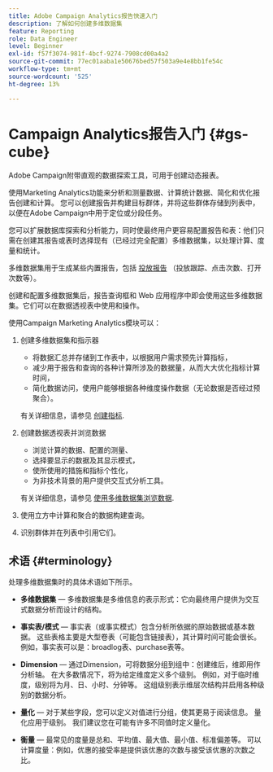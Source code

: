 ```yaml
---
title: Adobe Campaign Analytics报告快速入门
description: 了解如何创建多维数据集
feature: Reporting
role: Data Engineer
level: Beginner
exl-id: f57f3074-981f-4bcf-9274-7908cd00a4a2
source-git-commit: 77ec01aaba1e50676bed57f503a9e4e8bb1fe54c
workflow-type: tm+mt
source-wordcount: '525'
ht-degree: 13%

---
```


# Campaign Analytics报告入门 {#gs-cube}

Adobe Campaign附带直观的数据探索工具，可用于创建动态报表。

使用Marketing Analytics功能来分析和测量数据、计算统计数据、简化和优化报告创建和计算。 您可以创建报告并构建目标群体，并将这些群体存储到列表中，以便在Adobe Campaign中用于定位或分段任务。

您可以扩展数据库探索和分析能力，同时使最终用户更容易配置报告和表：他们只需在创建其报告或表时选择现有（已经过完全配置）多维数据集，以处理计算、度量和统计。

多维数据集用于生成某些内置报告，包括 [投放报告](delivery-reports.md) （投放跟踪、点击次数、打开次数等）。

创建和配置多维数据集后，报告查询框和 Web 应用程序中即会使用这些多维数据集。它们可以在数据透视表中使用和操作。

使用Campaign Marketing Analytics模块可以：

1. 创建多维数据集和指示器

   * 将数据汇总并存储到工作表中，以根据用户需求预先计算指标，
   * 减少用于报告和查询的各种计算所涉及的数据量，从而大大优化指标计算时间，
   * 简化数据访问，使用户能够根据各种维度操作数据（无论数据是否经过预聚合）。

   有关详细信息，请参见 [创建指标](cube-indicators.md).

1. 创建数据透视表并浏览数据

   * 浏览计算的数据、配置的测量、
   * 选择要显示的数据及其显示模式，
   * 使所使用的措施和指标个性化，
   * 为非技术背景的用户提供交互式分析工具。

   有关详细信息，请参见 [使用多维数据集浏览数据](cube-tables.md).

1. 使用立方中计算和聚合的数据构建查询。
1. 识别群体并在列表中引用它们。

## 术语 {#terminology}

处理多维数据集时的具体术语如下所示。

* **多维数据集**  — 多维数据集是多维信息的表示形式：它向最终用户提供为交互式数据分析而设计的结构。

* **事实表/模式**  — 事实表（或事实模式）包含分析所依据的原始数据或基本数据。 这些表格主要是大型卷表（可能包含链接表），其计算时间可能会很长。 例如，事实表可以是：broadlog表、purchase表等。

* **Dimension**  — 通过Dimension，可将数据分组到组中：创建维后，维即用作分析轴。 在大多数情况下，将为给定维度定义多个级别。 例如，对于临时维度，级别将为月、日、小时、分钟等。 这组级别表示维层次结构并启用各种级别的数据分析。

* **量化**  — 对于某些字段，您可以定义对值进行分组，使其更易于阅读信息。 量化应用于级别。 我们建议您在可能有许多不同值时定义量化。

* **衡量**  — 最常见的度量是总和、平均值、最大值、最小值、标准偏差等。 可以计算度量：例如，优惠的接受率是提供该优惠的次数与接受该优惠的次数之比。
